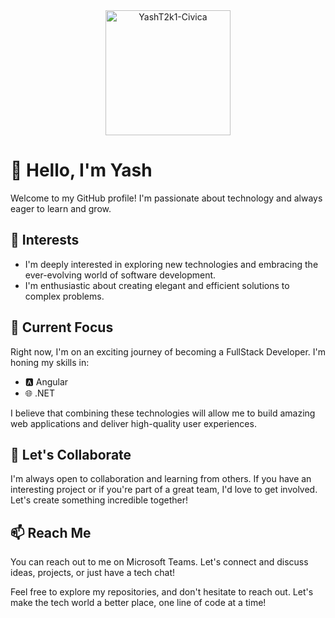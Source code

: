  <div align="center">
  <img src="https://camo.githubusercontent.com/683e2187241c641430216c864ce93fc5a0e0dfb232c5a01d1c54b54d63aa8cb2/68747470733a2f2f63646e2e6472696262626c652e636f6d2f75736572732f313136323037372f73637265656e73686f74732f333834383931342f70726f6772616d6d65722e676966" alt="YashT2k1-Civica" width="200"/>
</div>

# 👋 Hello, I'm Yash

Welcome to my GitHub profile! I'm passionate about technology and always eager to learn and grow.

## 👀 Interests

- I'm deeply interested in exploring new technologies and embracing the ever-evolving world of software development.
- I'm enthusiastic about creating elegant and efficient solutions to complex problems.

## 🌱 Current Focus

Right now, I'm on an exciting journey of becoming a FullStack Developer. I'm honing my skills in:

- 🅰️ Angular
- 🌐 .NET

I believe that combining these technologies will allow me to build amazing web applications and deliver high-quality user experiences.

## 💞️ Let's Collaborate

I'm always open to collaboration and learning from others. If you have an interesting project or if you're part of a great team, I'd love to get involved. Let's create something incredible together!

## 📫 Reach Me

You can reach out to me on Microsoft Teams. Let's connect and discuss ideas, projects, or just have a tech chat!


Feel free to explore my repositories, and don't hesitate to reach out. Let's make the tech world a better place, one line of code at a time!
